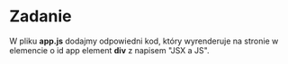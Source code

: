 # Zadanie

W pliku **app.js** dodajmy odpowiedni kod, który wyrenderuje na stronie w elemencie o id app element **div** z napisem "JSX a JS".
